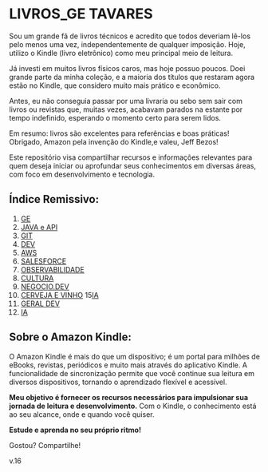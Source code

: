 # LIVROS_GE TAVARES

Sou um grande fã de livros técnicos e acredito que todos deveriam lê-los pelo menos uma vez, independentemente de qualquer imposição. Hoje, utilizo o Kindle (livro eletrônico) como meu principal meio de leitura.

Já investi em muitos livros físicos caros, mas hoje possuo poucos. Doei grande parte da minha coleção, e a maioria dos títulos que restaram agora estão no Kindle, que considero muito mais prático e econômico.

Antes, eu não conseguia passar por uma livraria ou sebo sem sair com livros ou revistas que, muitas vezes, acabavam parados na estante por tempo indefinido, esperando o momento certo para serem lidos.

Em resumo: livros são excelentes para referências e boas práticas! Obrigado, Amazon pela invenção do Kindle,e valeu, Jeff Bezos!

Este repositório visa compartilhar recursos e informações relevantes para quem deseja iniciar ou aprofundar seus conhecimentos em diversas áreas, com foco em desenvolvimento e tecnologia.

## Índice Remissivo:

1.  [GE](https://github.com/rogtavares/LLIVROS_GeTavares/tree/main/1%20%5BGE%5D)
2.  [JAVA e API](https://github.com/rogtavares/LLIVROS_GeTavares/tree/main/2%20%5BJAVA%5D%20%5BAPI%5D)
3.  [GIT](https://github.com/rogtavares/LLIVROS_GeTavares/tree/main/3%20%5BGIT%5D)
4.  [DEV](https://github.com/rogtavares/LLIVROS_GeTavares/tree/main/4%20%5BDEV%5D)
5.  [AWS](https://github.com/rogtavares/LLIVROS_GeTavares/tree/main/5%20%5BAWS%5D)
6.  [SALESFORCE](https://github.com/rogtavares/LLIVROS_GeTavares/tree/main/6%20%5BSALESFORCE%5D)
7.  [OBSERVABILIDADE](https://github.com/rogtavares/LLIVROS_GeTavares/tree/main/7.%5BOBSERVABILIDADE%7D)
8.  [CULTURA](https://github.com/rogtavares/LLIVROS_GeTavares/tree/main/8%20%5BCULTURA%5D)
11.  [NEGOCIO.DEV](https://github.com/rogtavares/LLIVROS_GeTavares/tree/main/11%20%5BNEGOCIO.DEV%5D)
12. [CERVEJA E VINHO](lhttps://github.com/rogtavares/LLIVROS_GeTavares/tree/main/12%20%5BCERVEJA%20E%20VINHO%5D)
15[IA](link_para_secao_IA)
13. [GERAL DEV](https://github.com/rogtavares/LLIVROS_GeTavares/tree/main/13%20%5BGERAL%20DEV%5D)
14. [IA](https://github.com/rogtavares/LLIVROS_GeTavares/tree/main/15%20%5BIA%5D)
    
    
## Sobre o Amazon Kindle:

O Amazon Kindle é mais do que um dispositivo; é um portal para milhões de eBooks, revistas, periódicos e muito mais através do aplicativo Kindle. A funcionalidade de sincronização permite que você continue sua leitura em diversos dispositivos, tornando o aprendizado flexível e acessível.

**Meu objetivo é fornecer os recursos necessários para impulsionar sua jornada de leitura e desenvolvimento.** Com o Kindle, o conhecimento está ao seu alcance, onde e quando você quiser.

**Estude e aprenda no seu próprio ritmo!**

Gostou? Compartilhe!

v.16